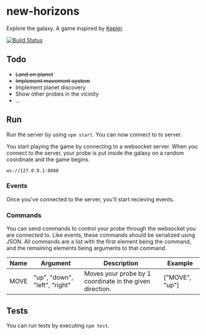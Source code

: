 new-horizons
============
Explore the galaxy. A game inspired by [Kepler](https://github.com/chrislloyd/kepler).

[![Build Status](https://travis-ci.org/nckg/new-horizons.svg)](https://travis-ci.org/nckg/new-horizons)

## Todo
- ~~Land on planet~~
- ~~Implement movement system~~
- Implement planet discovery
- Show other probes in the vicinity
- ...

## Run
Run the server by using `npm start`. You can now connect to to server.

You start playing the game by connecting to a websocket server. When you connect to the server, your probe is put inside the galaxy on a random coordinate and the game begins.

    ws://127.0.0.1:8080

### Events
Once you've connected to the server, you'll start recieving events.

### Commands
You can send commands to control your probe through the websocket you are connected to. Like events, these commands should be serialized using JSON. All commands are a list with the first element being the command, and the remaining elements being arguments to that command.

| Name | Argument | Description | Example |
|------|----------|-------------|---------|
| MOVE | "up", "down", "left", "right" | Moves your probe by 1 coordinate in the given direction. | ["MOVE", "up"] |

## Tests
You can run tests by executing `npm test`.
